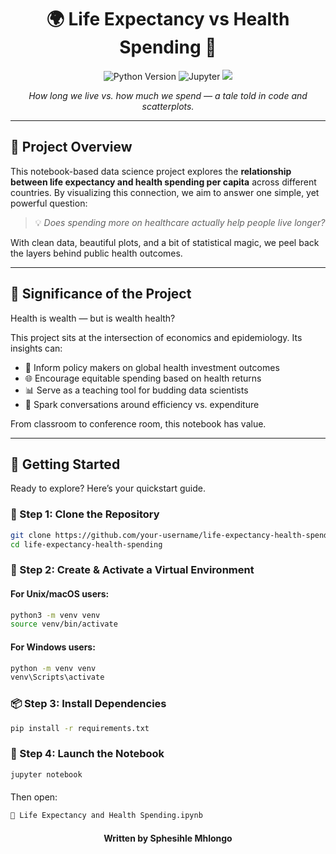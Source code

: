 <div align="center">
  <h1>🌍 Life Expectancy vs Health Spending 🏥</h1>
  <img src="https://img.shields.io/badge/Python-3.9+-blue?style=flat-square&logo=python" alt="Python Version">
  <img src="https://img.shields.io/badge/Jupyter-Notebook-orange?style=flat-square&logo=jupyter" alt="Jupyter">
  <img src="https://img.shields.io/badge/Data-Driven-Insights-green?style=flat-square&logo=plotly">

  <p>
    <em>How long we live vs. how much we spend — a tale told in code and scatterplots.</em>
  </p>
</div>

---

## 📘 Project Overview

This notebook-based data science project explores the **relationship between life expectancy and health spending per capita** across different countries. By visualizing this connection, we aim to answer one simple, yet powerful question:

> 💡 *Does spending more on healthcare actually help people live longer?*

With clean data, beautiful plots, and a bit of statistical magic, we peel back the layers behind public health outcomes.

---

## 🌱 Significance of the Project

Health is wealth — but is wealth health?

This project sits at the intersection of economics and epidemiology. Its insights can:

- 🎯 Inform policy makers on global health investment outcomes
- 🌐 Encourage equitable spending based on health returns
- 📊 Serve as a teaching tool for budding data scientists
- 💬 Spark conversations around efficiency vs. expenditure

From classroom to conference room, this notebook has value.

---

## 🚀 Getting Started

Ready to explore? Here’s your quickstart guide.

### 🔁 Step 1: Clone the Repository

```bash
git clone https://github.com/your-username/life-expectancy-health-spending.git
cd life-expectancy-health-spending
```

### 🧪 Step 2: Create & Activate a Virtual Environment

#### For Unix/macOS users:
```bash
python3 -m venv venv
source venv/bin/activate
```

#### For Windows users:
```bash
python -m venv venv
venv\Scripts\activate
```

### 📦 Step 3: Install Dependencies

```bash
pip install -r requirements.txt
```

### 🧠 Step 4: Launch the Notebook

```bash
jupyter notebook
```

####
Then open:

```bash
📂 Life Expectancy and Health Spending.ipynb
```

<div align="center">
  <h4> Written by Sphesihle Mhlongo </h4>
</div>

